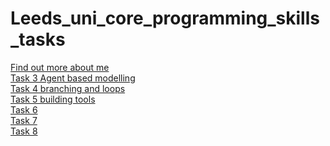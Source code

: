 # Leeds_uni_core_programming_skills_tasks
[Find out more about me](https://jord9762.github.io/jordy9762.github.io/index.html)
<br/>
[Task 3 Agent based modelling](https://github.com/jord9762/Leeds_uni_core_programming_skills_tasks/blob/main/Task3_containers.py)
<br/>
[Task 4 branching and loops](https://github.com/jord9762/Leeds_uni_core_programming_skills_tasks/blob/main/task4_branching_and_loops.py)
<br/>
[Task 5 building tools](https://github.com/jord9762/Leeds_uni_core_programming_skills_tasks/blob/main/Task5_building_tools.py)
<br/>
[Task 6](https://github.com/jord9762/Leeds_uni_core_programming_skills_tasks/blob/main/Task2_agent_based_modelling_attempt_solo.py)
<br/>
[Task 7](https://github.com/jord9762/Leeds_uni_core_programming_skills_tasks/blob/main/Task2_agent_based_modelling_attempt_solo.py)
<br/>
[Task 8](https://github.com/jord9762/Leeds_uni_core_programming_skills_tasks/blob/main/Task2_agent_based_modelling_attempt_solo.py)

